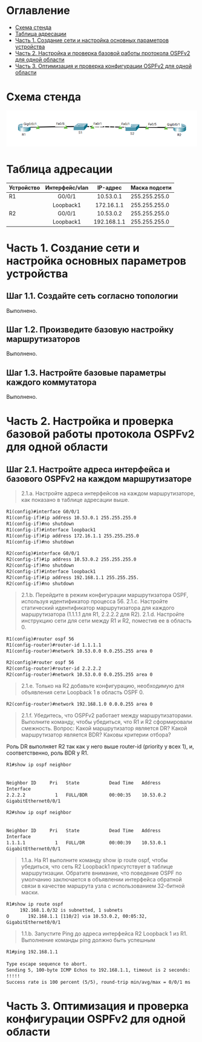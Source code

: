 # Оглавление
* [Схема стенда](#scheme)
* [Таблица адресации](#table1)
* [Часть 1. Создание сети и настройка основных параметров устройства](#part1)
* [Часть 2. Настройка и проверка базовой работы протокола  OSPFv2 для одной области](#part2)
* [Часть 3. Оптимизация и проверка конфигурации OSPFv2 для одной области](#part3)

# <a name="scheme"></a>Схема стенда
![](scheme.png)

# <a name="table1"></a>Таблица адресации
| Устройство    | Интерфейс/vlan     | IP-адрес              | Маска подсети |
| ------------- | :----------------: | :-------------------: | :------------ |
| R1            | G0/0/1             | 10.53.0.1             | 255.255.255.0 |
|               | Loopback1          | 172.16.1.1            | 255.255.255.0 |
| R2            | G0/0/1             | 10.53.0.2             | 255.255.255.0 |
|               | Loopback1          | 192.168.1.1           | 255.255.255.0 |

# <a name="part1"></a>Часть 1. Создание сети и настройка основных параметров устройства
## Шаг 1.1. Создайте сеть согласно топологии

Выполнено.

## Шаг 1.2. Произведите базовую настройку маршрутизаторов

Выполнено.

## Шаг 1.3. Настройте базовые параметры каждого коммутатора

Выполнено.

# <a name="part2"></a>Часть 2. Настройка и проверка базовой работы протокола  OSPFv2 для одной области
## Шаг 2.1. Настройте адреса интерфейса и базового OSPFv2 на каждом маршрутизаторе
> 2.1.a. Настройте адреса интерфейсов на каждом маршрутизаторе, как показано в таблице адресации выше.

```shell
R1(config)#interface G0/0/1
R1(config-if)#ip address 10.53.0.1 255.255.255.0
R1(config-if)#no shutdown
R1(config-if)#interface loopback1
R1(config-if)#ip address 172.16.1.1 255.255.255.0
R1(config-if)#no shutdown
```

```shell
R2(config)#interface G0/0/1
R2(config-if)#ip address 10.53.0.2 255.255.255.0
R2(config-if)#no shutdown
R2(config-if)#interface loopback1
R2(config-if)#ip address 192.168.1.1 255.255.255.
R2(config-if)#no shutdown
```

> 2.1.b. Перейдите в режим конфигурации маршрутизатора OSPF, используя идентификатор процесса 56.
> 2.1.c. Настройте статический идентификатор маршрутизатора для каждого маршрутизатора (1.1.1.1 для R1, 2.2.2.2 для R2).
> 2.1.d. Настройте инструкцию сети для сети между R1 и R2, поместив ее в область 0.

```shell
R1(config)#router ospf 56
R1(config-router)#router-id 1.1.1.1
R1(config-router)#network 10.53.0.0 0.0.255.255 area 0
```

```shell
R2(config)#router ospf 56
R2(config-router)#router-id 2.2.2.2
R2(config-router)#network 10.53.0.0 0.0.255.255 area 0
```

> 2.1.e. Только на R2 добавьте конфигурацию, необходимую для объявления сети Loopback 1 в область OSPF 0.

```shell
R2(config-router)#network 192.168.1.0 0.0.0.255 area 0
```

> 2.1.f. Убедитесь, что OSPFv2 работает между маршрутизаторами. Выполните команду, чтобы убедиться, что R1 и R2 сформировали смежность.
Вопрос:
Какой маршрутизатор является DR? Какой маршрутизатор является BDR? Каковы критерии отбора?

Роль DR выполняет R2 так как у него выше router-id (priority у всех 1), и, соответственно, роль BDR у R1.

```shell
R1#show ip ospf neighbor 


Neighbor ID     Pri   State           Dead Time   Address         Interface
2.2.2.2           1   FULL/BDR        00:00:35    10.53.0.2       GigabitEthernet0/0/1
```

```shell
R2#show ip ospf neighbor 


Neighbor ID     Pri   State           Dead Time   Address         Interface
1.1.1.1           1   FULL/DR         00:00:39    10.53.0.1       GigabitEthernet0/0/1
```

> 1.1.a. На R1 выполните команду show ip route ospf, чтобы убедиться, что сеть R2 Loopback1 присутствует в таблице маршрутизации. 
  Обратите внимание, что поведение OSPF по умолчанию заключается в объявлении интерфейса обратной связи 
 в качестве маршрута узла с использованием 32-битной маски.

```shell
R1#show ip route ospf
     192.168.1.0/32 is subnetted, 1 subnets
O       192.168.1.1 [110/2] via 10.53.0.2, 00:05:32, GigabitEthernet0/0/1
```

> 1.1.b. Запустите Ping до  адреса интерфейса R2 Loopback 1 из R1. Выполнение команды ping должно быть успешным

```shell
R1#ping 192.168.1.1

Type escape sequence to abort.
Sending 5, 100-byte ICMP Echos to 192.168.1.1, timeout is 2 seconds:
!!!!!
Success rate is 100 percent (5/5), round-trip min/avg/max = 0/0/1 ms
```

# <a name="part3"></a>Часть 3. Оптимизация и проверка конфигурации OSPFv2 для одной области
